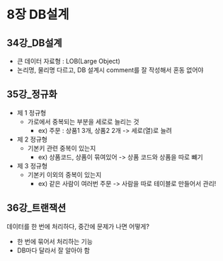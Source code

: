 # 8장 DB설계



## 34강_DB설계

- 큰 데이터 자료형 : LOB(Large Object)
- 논리명, 물리명 다르고, DB 설계시 comment를 잘 작성해서 혼동 없어야



## 35강_정규화

- 제 1 정규형
  - 가로에서 중복되는 부분을 세로로 늘리는 것
    - ex) 주문 : 상품1 3개, 상품2 2개 -> 세로(열)로 늘려
- 제 2 정규형
  - 기본키 관련 중복이 있는지
    - ex) 상품코드, 상품이 묶여있어 -> 상품 코드와 상품을 따로 뺴기
- 제 3 정규형
  - 기본키 이외의 중복이 있는지
    - ex) 같은 사람이 여러번 주문 -> 사람을 따로 테이블로 만들어서 관리!



## 36강_트랜잭션

데이터를 한 번에 처리하다, 중간에 문제가 나면 어떻게?

- 한 번에 묶어서 처리하는 기능
- DB마다 달라서 잘 알아야 함
